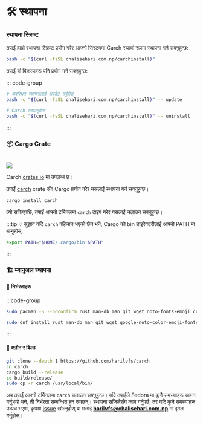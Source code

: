 # 🛠️ स्थापना

### स्थापना स्क्रिप्ट

तपाईं हाम्रो स्थापना स्क्रिप्ट प्रयोग गरेर आफ्नो सिस्टममा Carch स्थायी रूपमा स्थापना गर्न सक्नुहुन्छ:

```sh
bash -c "$(curl -fsSL chalisehari.com.np/carchinstall)"
```

तपाईं यी विकल्पहरू पनि प्रयोग गर्न सक्नुहुन्छ:

::: code-group

```sh [अपडेट]
# अवस्थित स्थापनालाई अपडेट गर्नुहोस्
bash -c "$(curl -fsSL chalisehari.com.np/carchinstall)" -- update
```

```sh [हटाउनुहोस्]
# Carch हटाउनुहोस्
bash -c "$(curl -fsSL chalisehari.com.np/carchinstall)" -- uninstall
```
:::

### 📦 Cargo Crate

<br>

<img src="https://img.shields.io/crates/v/carch?style=for-the-badge&logo=rust&color=f5a97f&logoColor=fe640b&labelColor=171b22" >

Carch [crates.io](https://crates.io/) मा उपलब्ध छ।

तपाईं [carch](https://crates.io/crates/carch) crate सँग Cargo प्रयोग गरेर यसलाई स्थापना गर्न सक्नुहुन्छ।

```sh
cargo install carch
```

त्यो सकिएपछि, तपाईं आफ्नो टर्मिनलमा `carch` टाइप गरेर यसलाई चलाउन सक्नुहुन्छ।

:::tip :bulb: सुझाव
यदि `carch` पहिचान भएको छैन भने, Cargo को bin डाइरेक्टरीलाई आफ्नो PATH मा थप्नुहोस्:

```sh
export PATH="$HOME/.cargo/bin:$PATH"
```

:::

### 🏗️ म्यानुअल स्थापना

#### 📜 निर्भरताहरू

:::code-group

```sh [<i class="devicon-archlinux-plain"></i> Arch]
sudo pacman -S --noconfirm rust man-db man git wget noto-fonts-emoji curl bash-completion ttf-nerd-fonts-symbols ttf-jetbrains-mono-nerd cargo fzf glibc gcc
```

```sh [<i class="devicon-fedora-plain"></i> Fedora]
sudo dnf install rust man-db man git wget google-noto-color-emoji-fonts google-noto-emoji-fonts jetbrains-mono-fonts-all bash-completion-devel curl cargo fzf glibc gcc -y
```
:::

#### 🔧 क्लोन र बिल्ड

```sh
git clone --depth 1 https://github.com/harilvfs/carch
cd carch
cargo build --release
cd build/release/
sudo cp -r carch /usr/local/bin/
```

अब तपाईं आफ्नो टर्मिनलमा `carch` चलाउन सक्नुहुन्छ। यदि तपाईंले Fedora मा कुनै समस्याहरू सामना गर्नुभयो भने, ती निर्भरता सम्बन्धित हुन सक्छन्। स्थापना सजिलैसँग काम गर्नुपर्छ, तर यदि कुनै समस्याहरू उत्पन्न भएमा, कृपया [issue](https://github.com/harilvfs/carch/issues) खोल्नुहोस् वा मलाई **harilvfs@chalisehari.com.np** मा इमेल गर्नुहोस्।